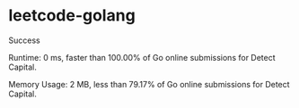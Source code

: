 # leetcode-golang

Success

Runtime: 0 ms, faster than 100.00% of Go online submissions for Detect Capital.

Memory Usage: 2 MB, less than 79.17% of Go online submissions for Detect Capital.
